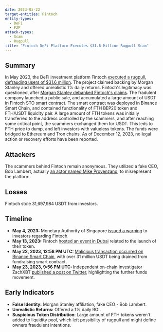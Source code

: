```yaml
---
date: 2023-05-22
target-entities: Fintoch
entity-types:
  - DeFi
  - P2P
attack-types:
  - Scam
  - Rugpull
title: "Fintoch DeFi Platform Executes $31.6 Million Rugpull Scam"
---
```


## Summary

In May 2023, the DeFi investment platform Fintoch [executed a rugpull, defrauding users of $31.6 million](https://www.halborn.com/blog/post/explained-the-fintoch-rug-pull-may-2023). The project claimed backing by Morgan Stanley and offered unrealistic 1% daily returns. Fintoch's legitimacy was questioned, after [Morgan Stanley debanked Fintoch's claims](https://www.morganstanley.com/content/dam/msdotcom/global-offices/pdf/Indonesia/Indonesia_Fintoch_Important_Notice.pdf). The fradulent company launched a public sale, and accumulated a large amount of USDT in Fintoch STO smart contract. The smart contract was deployed in Binance Smart Chain, and contained functionality of FTH BEP20 token and FTH/USDT liquidity pair. A large amount of FTH tokens was initially transferred to the address controlled by the scammers, and after reaching some critical point, the scammers exchanged them for USDT. This leds to FTH price to dump, and left investors with valueless tokens. The funds were bridged to Ethereum and Tron chains. As of December 12, 2023, no legal action or recovery efforts have been reported.

## Attackers

The scammers behind Fintoch remain anonymous. They utilized a fake CEO, Bob Lambert, actually [an actor named Mike Provenzano](https://www.imdb.com/name/nm2697626/), to misrepresent the platform.

## Losses

Fintoch stole 31,697,984 USDT from investors.

## Timeline

- **May 4, 2023:** Monetary Authority of Singapore [issued a warning](https://www.mas.gov.sg/investor-alert-list?q=Fintoch) to investors regarding Fintoch.
- **May 13, 2023:** Fintoch [hosted an event in Dubai](https://www.youtube.com/watch?v=idHzzvL7pIc) related to the launch of their token.
- **May 22, 2023, 12:58 PM UTC:** [Malicious transaction occurred on Binance Smart Chain](https://bscscan.com/tx/0xa5e64161928ee40f6af02a32fc5c1fb9efa05cca6b91d88326279329b71c7ea2), with over 31 million USDT being drained from fundraising smart contract.
- **May 23, 2023, 9:56 PM UTC:** Independent on-chain investigator ZachXBT [published a post on Twitter](https://twitter.com/zachxbt/status/1661129110062788608), highlighting the further funds movement. 

## Early Indicators

- **False Identity:** Morgan Stanley affiliation, fake CEO - Bob Lambert.
- **Unrealistic Returns:** Offered a 1% daily ROI.
- **Suspicious Token Distribution**: Large amount of FTH tokens weren't added to liquidity pool, which left possibility of rugpull and might define owners fraudulent intentions.
